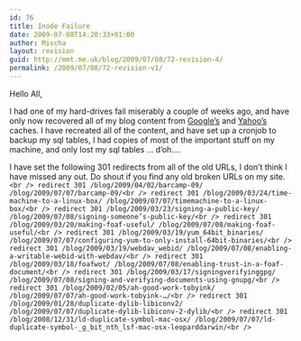 ```yaml
---
id: 76
title: Inode Failure
date: 2009-07-08T14:20:33+01:00
author: Mischa
layout: revision
guid: http://mmt.me.uk/blog/2009/07/08/72-revision-4/
permalink: /2009/07/08/72-revision-v1/
---
```

Hello All, 

I had one of my hard-drives fail miserably a couple of weeks ago, and have only now recovered all of my blog content from [Google&#8217;s](http://www.googleguide.com/cached_pages.html) and [Yahoo&#8217;s](http://help.yahoo.com/l/us/yahoo/search/basics/basics-09.html) caches. I have recreated all of the content, and have set up a cronjob to backup my sql tables, I had copies of most of the important stuff on my machine, and only lost my sql tables &#8230; d&#8217;oh&#8230;.

I have set the following 301 redirects from all of the old URLs, I don&#8217;t think I have missed any out. Do shout if you find any old broken URLs on my site.  
`<br />
redirect 301 /blog/2009/04/02/barcamp-09/ /blog/2009/07/07/barcamp-09/<br />
redirect 301 /blog/2009/03/24/time-machine-to-a-linux-box/ /blog/2009/07/07/timemachine-to-a-linux-box/<br />
redirect 301 /blog/2009/03/23/signing-a-public-key/ /blog/2009/07/08/signing-someone’s-public-key/<br />
redirect 301 /blog/2009/03/20/making-foaf-useful/ /blog/2009/07/08/making-foaf-useful/<br />
redirect 301 /blog/2009/03/19/yum_64bit_binaries/ /blog/2009/07/07/configuring-yum-to-only-install-64bit-binaries/<br />
redirect 301 /blog/2009/03/19/webdav_webid/ /blog/2009/07/08/enabling-a-writable-webid-with-webdav/<br />
redirect 301 /blog/2009/03/18/foafwot/ /blog/2009/07/08/enabling-trust-in-a-foaf-document/<br />
redirect 301 /blog/2009/03/17/signingverifyinggpg/ /blog/2009/07/08/signing-and-verifying-documents-using-gnupg/<br />
redirect 301 /blog/2009/02/05/ah-good-work-tobyink/ /blog/2009/07/07/ah-good-work-tobyink-…/<br />
redirect 301 /blog/2009/01/28/duplicate-dylib-libiconv2/ /blog/2009/07/07/duplicate-dylib-libiconv-2-dylib/<br />
redirect 301 /blog/2008/12/31/ld-duplicate-symbol-mac-osx/ /blog/2009/07/07/ld-duplicate-symbol-_g_bit_nth_lsf-mac-osx-leoparddarwin/<br />
`
